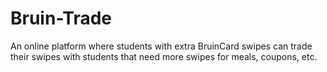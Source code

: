 # Bruin-Trade
An online platform where students with extra BruinCard swipes can trade their swipes with students that need more swipes for meals, coupons, etc. 
